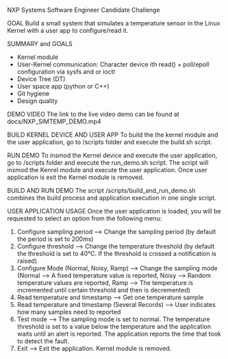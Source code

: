 NXP Systems Software Engineer Candidate Challenge

GOAL
Build a small system that simulates a temperature sensor in the Linux Kernel with a user app to configure/read it.

SUMMARY and GOALS
* Kernel module
* User-Kernel communication: Character device ith read() + poll/epoll configuration via sysfs and or ioctl
* Device Tree (DT)
* User space app (python or C++)
* Git hygiene
* Design quality

DEMO VIDEO
The link to the live video demo can be found at docs/NXP_SIMTEMP_DEMO.mp4

BUILD KERNEL DEVICE AND USER APP
To build the the kernel module and the user application, go to /scripts folder and execute the build.sh script.

RUN DEMO
To insmod the Kernel device and execute the user application, go to /scripts folder and execute the run_demo.sh script. The script will insmod the Kenrel module and execute the user application. Once user application is exit the Kernel module is removed.

BUILD AND RUN DEMO
The script /scripts/build_and_run_demo.sh combines the build process and application execution in one single script.

USER APPLICATION USAGE
Once the user application is loaded, you will be requested to select an option from the following menu:
1. Configure sampling period --> Change the sampling period (by default the period is set to 200ms)
2. Configure threshold --> Change the temperature threshold (by default the threshold is set to 40°C. If the threshold is crossed a notification is raised)
3. Configure Mode (Normal, Noisy, Ramp) --> Change the sampling mode (Normal --> A fixed temperature value is reported, Noisy --> Random temperature values are reported, Ramp --> The temperature is incremented until certain threshold and then is decremented)
4. Read temperature and timestamp --> Get one temperature sample
5. Read temperature and timestamp (Several Records) --> User indicates how many samples need to reported
6. Test mode --> The sampling mode is set to normal. The temperature threshold is set to a value below the temperature and the application waits until an alert is reported. The application reports the time that took to detect the fault.
7. Exit --> Exit the application. Kernel module is removed.